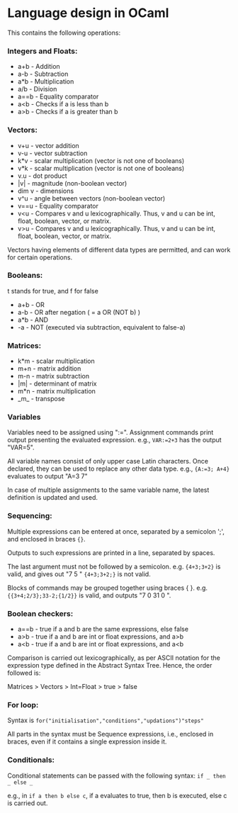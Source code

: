 # Language design in OCaml

This contains the following operations:
### Integers and Floats:
- a+b - Addition
- a-b - Subtraction
- a*b - Multiplication
- a/b - Division
- a==b - Equality comparator
- a&lt;b - Checks if a is less than b
- a&gt;b - Checks if a is greater than b
### Vectors:
- v+u - vector addition
- v-u - vector subtraction
- k*v - scalar multiplication (vector is not one of booleans)
- v*k - scalar multiplication (vector is not one of booleans)
- v.u - dot product
- |v| - magnitude (non-boolean vector)
- dim v - dimensions
- v^u - angle between vectors (non-boolean vector)
- v==u - Equality comparator
- v&lt;u - Compares v and u lexicographically. Thus, v and u can be int, float, boolean, vector, or matrix.
- v&gt;u - Compares v and u lexicographically. Thus, v and u can be int, float, boolean, vector, or matrix.

Vectors having elements of different data types are permitted, and can work for certain operations.
### Booleans:
t stands for true, and f for false
- a+b - OR
- a-b - OR after negation ( = a OR (NOT b) )
- a*b - AND
- -a - NOT (executed via subtraction, equivalent to false-a)
### Matrices:
- k*m - scalar multiplication
- m+n - matrix addition
- m-n - matrix subtraction
- |m| - determinant of matrix
- m*n - matrix multiplication
- \_m\_ - transpose
### Variables
Variables need to be assigned using ":=".
Assignment commands print output presenting the evaluated expression.
e.g., `VAR:=2+3` has the output "VAR=5".

All variable names consist of only upper case Latin characters.
Once declared, they can be used to replace any other data type.
e.g., `{A:=3; A+4}` evaluates to output "A=3 7"

In case of multiple assignments to the same variable name, the latest definition is updated and used.
### Sequencing:
Multiple expressions can be entered at once, separated by a semicolon ';', and enclosed in braces `{}`.

Outputs to such expressions are printed in a line, separated by spaces.

The last argument must not be followed by a semicolon.
e.g. `{4+3;3+2}` is valid, and gives out "7 5 "
     `{4+3;3+2;}` is not valid.
     
Blocks of commands may be grouped together using braces { }.
e.g. `{{3+4;2/3};33-2;{1/2}}` is valid, and outputs "7 0 31 0 ".

### Boolean checkers:
- a==b - true if a and b are the same expressions, else false
- a>b - true if a and b are int or float expressions, and a>b
- a&lt;b - true if a and b are int or float expressions, and a&lt;b

Comparison is carried out lexicographically, as per ASCII notation for the expression type defined in the Abstract Syntax Tree. Hence, the order followed is:

Matrices > Vectors > Int=Float > true > false


### For loop:
Syntax is `for("initialisation","conditions","updations")"steps"`

All parts in the syntax must be Sequence expressions, i.e., enclosed in braces, even if it contains a single expression inside it.

### Conditionals:
Conditional statements can be passed with the following syntax:
`if _ then _ else _`

e.g., in `if a then b else c`, if a evaluates to true, then b is executed, else c is carried out.
